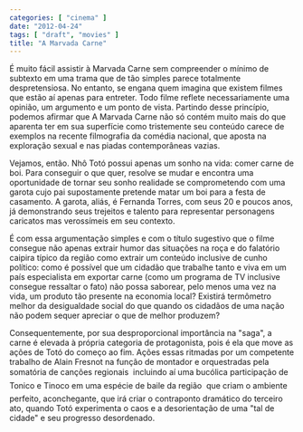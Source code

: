 ```yaml
---
categories: [ "cinema" ]
date: "2012-04-24"
tags: [ "draft", "movies" ]
title: "A Marvada Carne"
---
```

É muito fácil assistir à Marvada Carne sem compreender o mínimo
de subtexto em uma trama que de tão simples parece totalmente
despretensiosa. No entanto, se engana quem imagina que existem filmes que
estão aí apenas para entreter. Todo filme reflete necessariamente uma
opinião, um argumento e um ponto de vista. Partindo desse princípio,
podemos afirmar que A Marvada Carne não só contém muito mais do que
aparenta ter em sua superfície como tristemente seu conteúdo carece
de exemplos na recente filmografia da comédia nacional, que aposta na
exploração sexual e nas piadas contemporâneas vazias.

Vejamos, então. Nhô Totó possui apenas um sonho na vida: comer
carne de boi. Para conseguir o que quer, resolve se mudar e encontra
uma oportunidade de tornar seu sonho realidade se comprometendo com
uma garota cujo pai supostamente pretende matar um boi para a festa de
casamento. A garota, aliás, é Fernanda Torres, com seus 20 e poucos
anos, já demonstrando seus trejeitos e talento para representar
personagens caricatos mas verossímeis em seu contexto.

É com essa argumentação simples e com o título sugestivo que o
filme consegue não apenas extrair humor das situações na roça e do
falatório caipira típico da região como extrair um conteúdo inclusive
de cunho político: como é possível que um cidadão que trabalhe tanto
e viva em um país especialista em exportar carne (como um programa de
TV inclusive consegue ressaltar o fato) não possa saborear, pelo menos
uma vez na vida, um produto tão presente na economia local? Existirá
termômetro melhor da desigualdade social do que quando os cidadãos de
uma nação não podem sequer apreciar o que de melhor produzem?

Consequentemente, por sua desproporcional importância na "saga",
a carne é elevada à própria categoria de protagonista, pois é ela
que move as ações de Totó do começo ao fim. Ações essas ritmadas
por um competente trabalho de Alain Fresnot na função de montador e
orquestradas pela somatória de canções regionais  incluindo aí uma
bucólica participação de Tonico e Tinoco em uma espécie de baile da
região  que criam o ambiente perfeito, aconchegante, que irá criar o
contraponto dramático do terceiro ato, quando Totó experimenta o caos
e a desorientação de uma "tal de cidade" e seu progresso desordenado.

